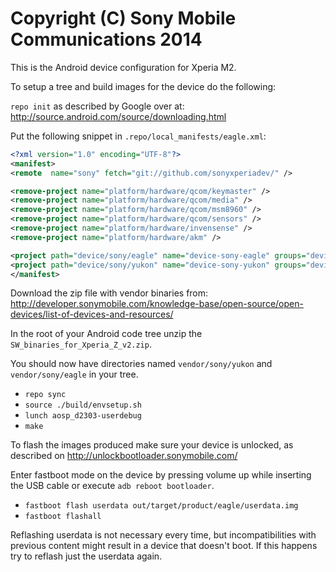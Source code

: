 Copyright (C) Sony Mobile Communications 2014
=============================================

This is the Android device configuration for Xperia M2.

To setup a tree and build images for the device do the following:

`repo init` as described by Google over at:
http://source.android.com/source/downloading.html

Put the following snippet in `.repo/local_manifests/eagle.xml`:

```xml
<?xml version="1.0" encoding="UTF-8"?>
<manifest>
<remote  name="sony" fetch="git://github.com/sonyxperiadev/" />

<remove-project name="platform/hardware/qcom/keymaster" />
<remove-project name="platform/hardware/qcom/media" />
<remove-project name="platform/hardware/qcom/msm8960" />
<remove-project name="platform/hardware/qcom/sensors" />
<remove-project name="platform/hardware/invensense" />
<remove-project name="platform/hardware/akm" />

<project path="device/sony/eagle" name="device-sony-eagle" groups="device" remote="sony" revision="master" />
<project path="device/sony/yukon" name="device-sony-yukon" groups="device" remote="sony" revision="master" />
</manifest>
```

Download the zip file with vendor binaries from:
http://developer.sonymobile.com/knowledge-base/open-source/open-devices/list-of-devices-and-resources/

In the root of your Android code tree unzip the `SW_binaries_for_Xperia_Z_v2.zip`.


You should now have directories named `vendor/sony/yukon` and `vendor/sony/eagle` in your tree.

* `repo sync`
* `source ./build/envsetup.sh`
* `lunch aosp_d2303-userdebug`
* `make`

To flash the images produced make sure your device is unlocked, as described on
http://unlockbootloader.sonymobile.com/

Enter fastboot mode on the device by pressing volume up while inserting the USB
cable or execute `adb reboot bootloader`.

* `fastboot flash userdata out/target/product/eagle/userdata.img`
* `fastboot flashall`

Reflashing userdata is not necessary every time, but incompatibilities with
previous content might result in a device that doesn't boot. If this happens
try to reflash just the userdata again.
